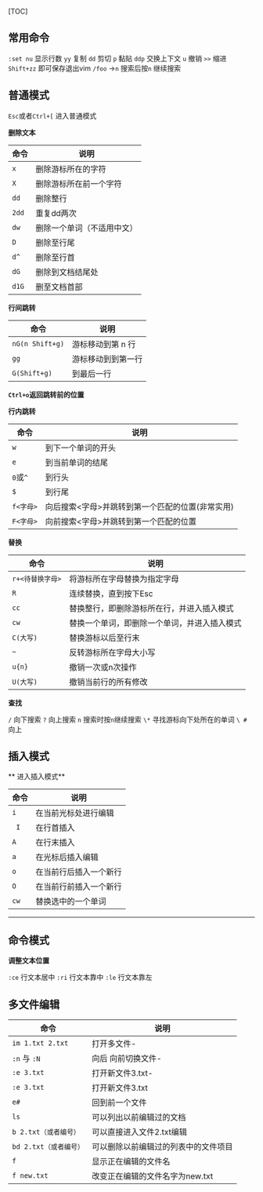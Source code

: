 
[TOC]

## 常用命令
`:set nu`  显示行数
`yy`		复制
`dd`		剪切
`p`			黏贴
`ddp`		交换上下文
`u` 			撤销
`>>`       缩进
`Shift+zz`		即可保存退出vim
`/foo` ->`n`     搜索后按`n` 继续搜索


## 普通模式
`Esc`或者`Ctrl+[`   进入普通模式

**删除文本**

|命令|	说明|
|---|---|
|`x`|	删除游标所在的字符|
|`X`|	删除游标所在前一个字符|
|`dd`	|删除整行|
|`2dd`	|重复dd两次|
|`dw`	|删除一个单词（不适用中文）|
|`D`	|删除至行尾|
|`d^`	|删除至行首|
|`dG`	|删除到文档结尾处|
|`d1G`	|删至文档首部|

**行间跳转**

|命令   |说明  |
|---|---|
|  `nG(n Shift+g)` |  游标移动到第 n 行 |
|  `gg` |  游标移动到到第一行 |
|  `G(Shift+g)`|  到最后一行 |
**`Ctrl+o`返回跳转前的位置**

**行内跳转**

|命令	|说明|
|---|---|
|`w`	|到下一个单词的开头|
|`e`	|到当前单词的结尾|
|`0`或`^`	|到行头|
|`$`|	到行尾|
|`f<字母>`|	向后搜索<字母>并跳转到第一个匹配的位置(非常实用)|
|`F<字母>`	|向前搜索<字母>并跳转到第一个匹配的位置|

**替换**

|命令|	说明|
|---|---|
|`r+<待替换字母>`|	将游标所在字母替换为指定字母|
|`R`	|连续替换，直到按下Esc|
|`cc`	|替换整行，即删除游标所在行，并进入插入模式|
|`cw`|	替换一个单词，即删除一个单词，并进入插入模式|
|`C(大写)`	|替换游标以后至行末|
|`~`|	反转游标所在字母大小写|
|`u{n}`	|撤销一次或n次操作||
|`U(大写)`	|撤销当前行的所有修改|

**查找**

`/` 向下搜索
`?` 向上搜索
`n` 搜索时按`n`继续搜索
`\*`     寻找游标向下处所在的单词
`\ #`    向上

## 插入模式

** 进入插入模式**

|命令|说明|
|---|---|
|`i	`  | 在当前光标处进行编辑  |
|` I` |  在行首插入 |
| `A`	 |  在行末插入 |
|`a`  | 在光标后插入编辑  |
|`o ` |在当前行后插入一个新行   |
| `O` | 在当前行前插入一个新行
|`cw`  | 替换选中的一个单词 |

---
## 命令模式
**调整文本位置**

`:ce`    行文本居中
`:ri`     行文本靠中
`:le`     行文本靠左

## 多文件编辑

|命令|说明|
|---|---|
|`im 1.txt 2.txt` |打开多文件-|
|`:n` 与 `:N`  |向后 向前切换文件-|
|`:e 3.txt`  |打开新文件3.txt-|
|`:e 3.txt` |打开新文件3.txt|
|`e#` |回到前一个文件|
|`ls`|可以列出以前编辑过的文档|
|`b 2.txt（或者编号）`|可以直接进入文件2.txt编辑|
|`bd 2.txt（或者编号）`|可以删除以前编辑过的列表中的文件项目|
|`f `|显示正在编辑的文件名|
|`f new.txt`|改变正在编辑的文件名字为new.txt|